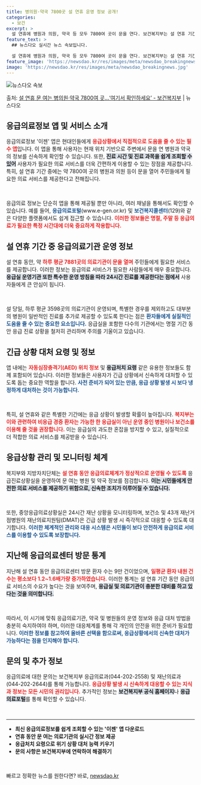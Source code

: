 ```yaml
---
title: 병의원·약국 7800곳 설 연휴 운영 정보 공개!
categories:
  - 보건
excerpt: >
  설 연휴에 병원과 의원, 약국 등 모두 7800여 곳이 문을 연다. 보건복지부는 설 연휴 기간에 응급의료정보…
feature_text: >
  ## 뉴스다오 실시간 뉴스 속보입니다.

  설 연휴에 병원과 의원, 약국 등 모두 7800여 곳이 문을 연다. 보건복지부는 설 연휴 기간에 응급의료정보…
feature_image: 'https://newsdao.kr/res/images/meta/newsdao_breakingnews.jpg'
image: 'https://newsdao.kr/res/images/meta/newsdao_breakingnews.jpg'
---
```


![뉴스다오 속보](https://newsdao.kr/res/images/meta/newsdao_breakingnews.jpg)

<p>출처: <a href="https://newsdao.kr/3133" rel="dofollow">설 연휴 문 여는 병의원·약국 7800여 곳…‘여기서 확인하세요’ - 보건복지부</a> | 뉴스다오</p>

<h2 data-ke-size="size26">응급의료정보 앱 및 서비스 소개</h2>

<p data-ke-size="size16">응급의료정보 '이젠' 앱은 현대인들에게 <b><span style="color: #ee2323;">응급상황에서 직접적으로 도움을 줄 수 있는 필수 앱</span></b>입니다. 이 앱을 통해 사용자는 현재 위치 기반으로 주변에서 문을 연 병원과 약국의 정보를 신속하게 확인할 수 있습니다. 또한, <b><span style="background-color: #21538527;">진료 시간 및 진료 과목을 쉽게 조회할 수 있어</span></b> 사용자가 필요한 의료 서비스를 더욱 간편하게 이용할 수 있는 장점을 제공합니다. 특히, 설 연휴 기간 중에는 약 7800여 곳의 병원과 의원 등이 문을 열어 주민들에게 필요한 의료 서비스를 제공한다고 전해집니다. </p>

<p data-ke-size="size16">&nbsp;</p>

<p data-ke-size="size16">응급의료 정보는 단순히 앱을 통해 제공될 뿐만 아니라, 여러 채널을 통해서도 확인할 수 있습니다. 예를 들어, <b><span style="color: #1a5490;">응급의료포털</span></b>(www.e-gen.or.kr) 및 <b><span style="color: #1a5490;">보건복지콜센터</span></b>(129)와 같은 다양한 플랫폼에서도 쉽게 접근할 수 있습니다. <b><span style="color: #ee2323;">이러한 정보들은 명절, 주말 등 응급의료가 필요한 특정 시간대에 더욱 중요하게 작용합니다.</span></b></p>

<h2 data-ke-size="size26">설 연휴 기간 중 응급의료기관 운영 정보</h2>

<p data-ke-size="size16">설 연휴 동안, 약 <b><span style="color: #ee2323;">하루 평균 7881곳의 의료기관이 문을 열며</span></b> 주민들에게 필요한 서비스를 제공합니다. 이러한 정보는 응급의료 서비스가 필요한 사람들에게 매우 중요합니다. <b><span style="background-color: #21538527;">응급실 운영기관 또한 특수한 운영 방침을 따라 24시간 진료를 제공한다는 점에서</span></b> 사용자들에게 큰 안심이 됩니다. </p>

<p data-ke-size="size16">&nbsp;</p>

<p data-ke-size="size16">설 당일, 하루 평균 3598곳의 의료기관이 운영되며, 특별한 경우를 제외하고도 대부분의 병원이 일반적인 진료를 추가로 제공할 수 있도록 한다는 점은 <b><span style="color: #1a5490;">환자들에게 실질적인 도움을 줄 수 있는 중요한 요소입니다.</span></b> 응급실을 포함한 다수의 기관에서는 명절 기간 동안 응급 진료 상황을 철저히 관리하며 주의를 기울이고 있습니다. </p>

<h2 data-ke-size="size26">긴급 상황 대처 요령 및 정보</h2>

<p data-ke-size="size16">앱 내에는 <b><span style="color: #ee2323;">자동심장충격기(AED) 위치 정보</span></b> 및 <b><span style="background-color: #21538527;">응급처치 요령</span></b> 같은 유용한 정보들도 함께 포함되어 있습니다. 이러한 정보들은 사용자가 긴급 상황에서 신속하게 대처할 수 있도록 돕는 중요한 역할을 합니다. <b><span style="color: #1a5490;">사전 준비가 되어 있는 만큼, 응급 상황 발생 시 보다 냉정하게 대처하는 것이 가능합니다.</span></b> </p>

<p data-ke-size="size16">&nbsp;</p>

<p data-ke-size="size16">특히, 설 연휴와 같은 특별한 기간에는 응급 상황이 발생할 확률이 높아집니다. <b><span style="color: #ee2323;">복지부는 이와 관련하여 비응급 경증 환자는 가능한 한 응급실이 아닌 운영 중인 병원이나 보건소를 이용해 줄 것을 권장합니다.</span></b> 이는 응급실의 과도한 혼잡을 방지할 수 있고, 실질적으로 더 적합한 의료 서비스를 제공받을 수 있습니다.</p>

<h2 data-ke-size="size26">응급상황 관리 및 모니터링 체계</h2>

<p data-ke-size="size16">복지부와 지방자치단체는 <b><span style="color: #ee2323;">설 연휴 동안 응급의료체계가 정상적으로 운영될 수 있도록</span></b> 응급진료상황실을 운영하여 문 여는 병원 및 약국 정보를 점검합니다. <b><span style="background-color: #21538527;">이는 시민들에게 안전한 의료 서비스를 제공하기 위함으로, 신속한 조치가 이루어질 수 있습니다.</span></b> </p>

<p data-ke-size="size16">&nbsp;</p>

<p data-ke-size="size16">또한, 중앙응급의료상황실은 24시간 재난 상황을 모니터링하며, 보건소 및 43개 재난거점병원의 재난의료지원팀(DMAT)은 긴급 상황 발생 시 즉각적으로 대응할 수 있도록 대기합니다. <b><span style="color: #1a5490;">이러한 체계적인 관리와 대응 시스템은 시민들이 보다 안전하게 응급의료 서비스를 이용할 수 있도록 보장합니다.</span></b></p>

<h2 data-ke-size="size26">지난해 응급의료센터 방문 통계</h2>

<p data-ke-size="size16">지난해 설 연휴 동안 응급의료센터 방문 환자 수는 9만 건이었으며, <b><span style="color: #ee2323;">일평균 환자 내원 건수는 평소보다 1.2~1.6배가량 증가하였습니다.</span></b> 이러한 통계는 설 연휴 기간 동안 응급의료 서비스의 수요가 높다는 것을 보여주며, <b><span style="background-color: #21538527;">응급실 및 의료기관이 충분한 대비를 하고 있다는 것을 의미합니다.</span></b></p>

<p data-ke-size="size16">&nbsp;</p>

<p data-ke-size="size16">따라서, 이 시기에 맞춰 응급의료기관, 약국 및 병원들의 운영 정보와 응급 대처 방법을 충분히 숙지하여야 하며, 이러한 대응체계를 통해 각 개인의 안전을 위한 준비가 필요합니다. <b><span style="color: #1a5490;">이러한 정보를 참고하여 올바른 선택을 함으로써, 응급상황에서의 신속한 대처가 가능하다는 점을 인지해야 합니다.</span></b></p>

<h2 data-ke-size="size26">문의 및 추가 정보</h2>

<p data-ke-size="size16">응급의료에 대한 문의는 보건복지부 응급의료과(044-202-2558) 및 재난의료과(044-202-2644)를 통해 가능합니다. <b><span style="color: #ee2323;">응급상황 발생 시 신속하게 대응할 수 있는 지식과 정보는 모든 시민의 권리입니다.</span></b> 추가적인 정보는 <b><span style="background-color: #21538527;">보건복지부 공식 홈페이지</span></b>나 <b><span style="background-color: #21538527;">응급의료포털</span></b>를 통해 확인할 수 있습니다.</p>

<p data-ke-size="size16">&nbsp;</p> 

<hr />

<ul>
    <li><b>최신 응급의료정보를 쉽게 조회할 수 있는 '이젠' 앱 다운로드</b></li>
    <li><b>연휴 동안 문 여는 의료기관의 실시간 정보 제공</b></li>
    <li><b>응급처치 요령으로 위기 상황 대처 능력 키우기</b></li>
    <li><b>문의 사항은 보건복지부에 연락하여 해결하기</b></li>
</ul>
  
<p data-ke-size="size16">&nbsp;</p> 

빠르고 정확한 뉴스를 원한다면? 바로, <a href="https://newsdao.kr" rel="dofollow">newsdao.kr</a>


